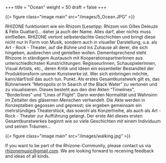 +++
title = "Ocean"
weight = 50
draft = false
+++

{{< figure class="image main" src="/images/5_Ocean.JPG" >}}

RHIZONE funktioniert wie ein Rhizom [Lesetipp: Rhizom von Gilles Deleuze & Félix Guattari]... daher ja auch der Name. Alles darf, aber nichts muss einfließen. RHIZONE vertont selbsterdachte Geschichten und bringt diese nicht nur in Form von Musik, sondern auch in visueller Darstellung, u.a.  als Art - Rock - Theater, auf die Bühne und ins Zuhause all derer, die sich hingeben, ausbrechen und genießen wollen. 
Dementsprechend steht Rhizone in ständigem Austausch mit KooperationspartnerInnen aus unterschiedlichsten Kunstrichtungen: RegisseurInnen, SchauspielerInnen, Visual Artists, etc., deren Kritik und Ideen ein essentieller Bestandteil der Produktionsform unserer Kunstwerke ist. Wer sich einbringen möchte, kann/darf/soll das auch tun. Punkt.
Als erstes Gesamtkunstwerk gilt es, das Bühnenwerk “Metropolis or In Search of the Black Water” zu vertonen und zu visualisieren. Dieses besteht aus den drei Akten “Timelines”, “Borderlines” und “Lines of Flight”. Darin werden Normalität und Wahnsinn im Zeitalter des gläsernen Menschen verhandelt. Die Akte werden in Konzeptalben gegossen und gepresst; sie ergeben gemeinsam ein mehrstündiges Theaterstück, das sowohl als Konzertreihe, als auch als Art - Rock - Theater zur Aufführung gelangt.
Der erste Akt dieses ersten Gesamtkunstwerkes beginnt wie so viele Geschichten mit einem Individuum und seinen Träumen…

{{< figure class="image main" src="/images/walking.jpg" >}}

If you want to be part of the Rhizone-Community, please contact us via rhizonemusic@gmail.com. We are looking forward to receiving feedback and ideas of all kinds.

